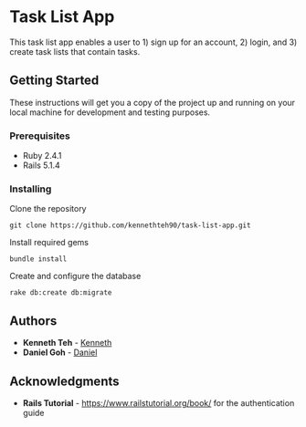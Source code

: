 # Task List App

This task list app enables a user to 1) sign up for an account, 2) login, and 3) create task lists that contain tasks.

## Getting Started

These instructions will get you a copy of the project up and running on your local machine for development and testing purposes.

### Prerequisites

* Ruby 2.4.1
* Rails 5.1.4

### Installing

Clone the repository
```
git clone https://github.com/kennethteh90/task-list-app.git
```

Install required gems
```
bundle install
```

Create and configure the database
```
rake db:create db:migrate
```

## Authors

* **Kenneth Teh** - [Kenneth](https://github.com/kennethteh90)
* **Daniel Goh** - [Daniel](https://github.com/dangoh89)

## Acknowledgments
* **Rails Tutorial** - https://www.railstutorial.org/book/ for the authentication guide
